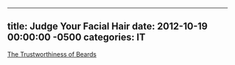 ﻿---

title:  Judge Your Facial Hair
date:   2012-10-19 00:00:00 -0500
categories: IT
---






<a href="http://i.imgur.com/PHmF5.jpg">The Trustworthiness of Beards</a>


